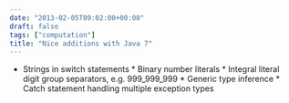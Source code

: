 ```yaml
---
date: "2013-02-05T09:02:00+00:00"
draft: false
tags: ["computation"]
title: "Nice additions with Java 7"
---
```

* Strings in switch statements * Binary number literals * Integral literal digit group separators, e.g. 999_999_999 * Generic type inference * Catch statement handling multiple exception types

